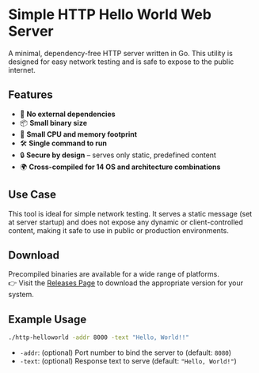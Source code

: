 # Simple HTTP Hello World Web Server

A minimal, dependency-free HTTP server written in Go. This utility is designed for easy network testing and is safe to expose to the public internet.

## Features

- 🚀 **No external dependencies**
- 📦 **Small binary size**
- 🧠 **Small CPU and memory footprint**
- 🛠 **Single command to run**
- 🔒 **Secure by design** – serves only static, predefined content
- 🌍 **Cross-compiled for 14 OS and architecture combinations**

## Use Case

This tool is ideal for simple network testing. It serves a static message (set at server startup) and does not expose any dynamic or client-controlled content, making it safe to use in public or production environments.

## Download

Precompiled binaries are available for a wide range of platforms.  
👉 Visit the [Releases Page](https://github.com/SubhashBose/Simple-HTTP-HelloWorld-server/releases) to download the appropriate version for your system.

## Example Usage

```bash
./http-helloworld -addr 8000 -text "Hello, World!!"
````

* `-addr`: (optional) Port number to bind the server to (default: `8080`)
* `-text`: (optional) Response text to serve (default: `"Hello, World!"`)
